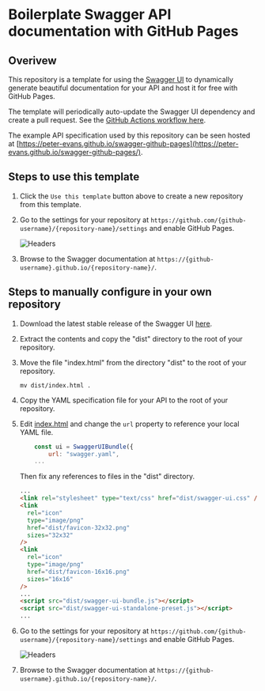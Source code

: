# Boilerplate Swagger API documentation with GitHub Pages

## Overivew

This repository is a template for using the [Swagger UI](https://github.com/swagger-api/swagger-ui) to dynamically generate beautiful documentation for your API and host it for free with GitHub Pages.

The template will periodically auto-update the Swagger UI dependency and create a pull request. See the [GitHub Actions workflow here](.github/workflows/update-swagger.yml).

The example API specification used by this repository can be seen hosted at [https://peter-evans.github.io/swagger-github-pages](https://peter-evans.github.io/swagger-github-pages/).

## Steps to use this template

1. Click the `Use this template` button above to create a new repository from this template.

2. Go to the settings for your repository at `https://github.com/{github-username}/{repository-name}/settings` and enable GitHub Pages.

   ![Headers](/screenshots/swagger-github-pages.png?raw=true)

3. Browse to the Swagger documentation at `https://{github-username}.github.io/{repository-name}/`.

## Steps to manually configure in your own repository

1. Download the latest stable release of the Swagger UI [here](https://github.com/swagger-api/swagger-ui/releases).

2. Extract the contents and copy the "dist" directory to the root of your repository.

3. Move the file "index.html" from the directory "dist" to the root of your repository.

   ```
   mv dist/index.html .
   ```

4. Copy the YAML specification file for your API to the root of your repository.

5. Edit [index.html](index.html) and change the `url` property to reference your local YAML file.

   ```javascript
       const ui = SwaggerUIBundle({
           url: "swagger.yaml",
       ...
   ```

   Then fix any references to files in the "dist" directory.

   ```html
   ...
   <link rel="stylesheet" type="text/css" href="dist/swagger-ui.css" />
   <link
     rel="icon"
     type="image/png"
     href="dist/favicon-32x32.png"
     sizes="32x32"
   />
   <link
     rel="icon"
     type="image/png"
     href="dist/favicon-16x16.png"
     sizes="16x16"
   />
   ...
   <script src="dist/swagger-ui-bundle.js"></script>
   <script src="dist/swagger-ui-standalone-preset.js"></script>
   ...
   ```

6. Go to the settings for your repository at `https://github.com/{github-username}/{repository-name}/settings` and enable GitHub Pages.

   ![Headers](/screenshots/swagger-github-pages.png?raw=true)

7. Browse to the Swagger documentation at `https://{github-username}.github.io/{repository-name}/`.
